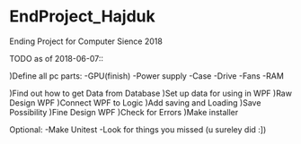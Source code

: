 # EndProject_Hajduk
Ending Project for Computer Sience 2018

TODO as of 2018-06-07::

)Define all pc parts:
  -GPU(finish)
  -Power supply
  -Case
  -Drive
  -Fans
  -RAM
  
)Find out how to get Data from Database
)Set up data for using in WPF
)Raw Design WPF
)Connect WPF to Logic
)Add saving and Loading
)Save Possibility
)Fine Design WPF
)Check for Errors
)Make installer

Optional:
  -Make Unitest
  -Look for things you missed (u sureley did :])
